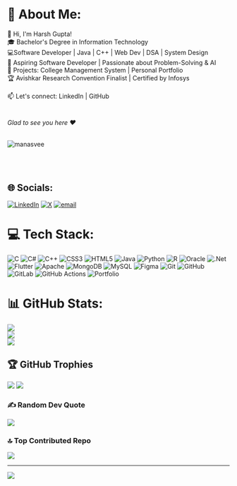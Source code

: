 # 💫 About Me:
👋 Hi, I'm Harsh Gupta!<br>🎓 Bachelor's Degree in Information Technology <br>💻Software Developer | Java | C++ | Web Dev | DSA | System Design<br>🚀 Aspiring Software Developer | Passionate about Problem-Solving & AI<br>🔨 Projects: College Management System | Personal Portfolio<br>🏆 Avishkar Research Convention Finalist | Certified by Infosys<br><br>📫 Let's connect: LinkedIn | GitHub<br><br>

###### Glad to see you here :heart:

<p align="left"> <img src="https://komarev.com/ghpvc/?username=manasvee&label=Views&color=blue&style=plastic" alt="manasvee" /> </p>

<br/>
<br/>


## 🌐 Socials:
[![LinkedIn](https://img.shields.io/badge/LinkedIn-%230077B5.svg?logo=linkedin&logoColor=white)](https://linkedin.com/in/www.linkedin.com/in/harah-gupta/) [![X](https://img.shields.io/badge/X-black.svg?logo=X&logoColor=white)](https://x.com/https://x.com/HarshGupta3034) [![email](https://img.shields.io/badge/Email-D14836?logo=gmail&logoColor=white)](mailto:harshgupta00034@gmail.com) 

# 💻 Tech Stack:
![C](https://img.shields.io/badge/c-%2300599C.svg?style=for-the-badge&logo=c&logoColor=white) ![C#](https://img.shields.io/badge/c%23-%23239120.svg?style=for-the-badge&logo=csharp&logoColor=white) ![C++](https://img.shields.io/badge/c++-%2300599C.svg?style=for-the-badge&logo=c%2B%2B&logoColor=white) ![CSS3](https://img.shields.io/badge/css3-%231572B6.svg?style=for-the-badge&logo=css3&logoColor=white) ![HTML5](https://img.shields.io/badge/html5-%23E34F26.svg?style=for-the-badge&logo=html5&logoColor=white) ![Java](https://img.shields.io/badge/java-%23ED8B00.svg?style=for-the-badge&logo=openjdk&logoColor=white) ![Python](https://img.shields.io/badge/python-3670A0?style=for-the-badge&logo=python&logoColor=ffdd54) ![R](https://img.shields.io/badge/r-%23276DC3.svg?style=for-the-badge&logo=r&logoColor=white) ![Oracle](https://img.shields.io/badge/Oracle-F80000?style=for-the-badge&logo=oracle&logoColor=white) ![.Net](https://img.shields.io/badge/.NET-5C2D91?style=for-the-badge&logo=.net&logoColor=white) ![Flutter](https://img.shields.io/badge/Flutter-%2302569B.svg?style=for-the-badge&logo=Flutter&logoColor=white) ![Apache](https://img.shields.io/badge/apache-%23D42029.svg?style=for-the-badge&logo=apache&logoColor=white) ![MongoDB](https://img.shields.io/badge/MongoDB-%234ea94b.svg?style=for-the-badge&logo=mongodb&logoColor=white) ![MySQL](https://img.shields.io/badge/mysql-4479A1.svg?style=for-the-badge&logo=mysql&logoColor=white) ![Figma](https://img.shields.io/badge/figma-%23F24E1E.svg?style=for-the-badge&logo=figma&logoColor=white) ![Git](https://img.shields.io/badge/git-%23F05033.svg?style=for-the-badge&logo=git&logoColor=white) ![GitHub](https://img.shields.io/badge/github-%23121011.svg?style=for-the-badge&logo=github&logoColor=white) ![GitLab](https://img.shields.io/badge/gitlab-%23181717.svg?style=for-the-badge&logo=gitlab&logoColor=white) ![GitHub Actions](https://img.shields.io/badge/github%20actions-%232671E5.svg?style=for-the-badge&logo=githubactions&logoColor=white) ![Portfolio](https://img.shields.io/badge/Portfolio-%23000000.svg?style=for-the-badge&logo=firefox&logoColor=#FF7139)
# 📊 GitHub Stats:
![](https://github-readme-stats.vercel.app/api?username=harsh-034&theme=dark&hide_border=false&include_all_commits=false&count_private=false)<br/>
![](https://github-readme-streak-stats.herokuapp.com/?user=harsh-034&theme=dark&hide_border=false)<br/>
![](https://github-readme-stats.vercel.app/api/top-langs/?username=harsh-034&theme=dark&hide_border=false&include_all_commits=false&count_private=false&layout=compact)

## 🏆 GitHub Trophies
![](https://github-profile-trophy.vercel.app/?username=harsh-034&theme=radical&no-frame=false&no-bg=true&margin-w=4)
![](https://github-profile-trophy.vercel.app/?username=harsh-034&theme=radical&no-frame=false&no-bg=true&margin-w=4)

### ✍️ Random Dev Quote
![](https://quotes-github-readme.vercel.app/api?type=horizontal&theme=radical)

### 🔝 Top Contributed Repo
![](https://github-contributor-stats.vercel.app/api?username=harsh-034&limit=5&theme=dark&combine_all_yearly_contributions=true)

---
[![](https://visitcount.itsvg.in/api?id=harsh-034&icon=0&color=0)](https://visitcount.itsvg.in)

<!-- Proudly created with GPRM ( https://gprm.itsvg.in ) -->
